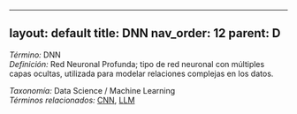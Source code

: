 
---
layout: default
title: DNN
nav_order: 12
parent: D
---

*Término:* DNN  
*Definición:* Red Neuronal Profunda; tipo de red neuronal con múltiples capas ocultas, utilizada para modelar relaciones complejas en los datos.

*Taxonomía:* Data Science / Machine Learning  
*Términos relacionados:* [CNN](https://maleniski.github.io/diccionario-angl-tec-mx/docs/alfabeticamente/C/cnn/), [LLM](https://maleniski.github.io/diccionario-angl-tec-mx/docs/alfabeticamente/L/llm/)
